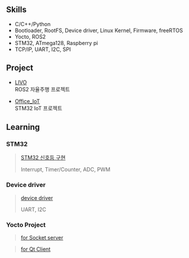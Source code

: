 ## Skills

- C/C++/Python
- Bootloader, RootFS, Device driver, Linux Kernel, Firmware, freeRTOS
- Yocto, ROS2
- STM32, ATmega128, Raspberry pi
- TCP/IP, UART, I2C, SPI

## Project
- [LIVO](https://github.com/jeong7231/LIVO)<br>ROS2 자율주행 프로젝트

- [Office_IoT](https://github.com/jeong7231/Office_IoT)<br>STM32 IoT 프로젝트

## Learning
### STM32
> [STM32 신호등 구현](https://github.com/jeong7231/intel7_review_study/tree/main/2nd_week/jeong7231)
>
> Interrupt, Timer/Counter, ADC, PWM

### Device driver
> [device driver](https://github.com/jeong7231/device_driver)
>
> UART, I2C

### Yocto Project
> [for Socket server](https://github.com/jeong7231/yocto_tcp_server)

> [for Qt Client](https://github.com/jeong7231/yocto_qt_client)